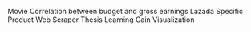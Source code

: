 Movie Correlation between budget and gross earnings
Lazada Specific Product Web Scraper
Thesis Learning Gain Visualization
